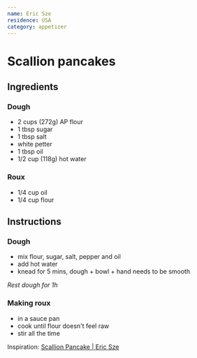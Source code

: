 ```yaml
---
name: Eric Sze
residence: USA
category: appetizer
---
```


# Scallion pancakes 

## Ingredients
### Dough
* 2 cups (272g) AP flour
* 1 tbsp sugar
* 1 tbsp salt
* white petter
* 1 tbsp oil
* 1/2 cup (118g) hot water

### Roux
* 1/4 cup oil
* 1/4 cup flour

## Instructions
### Dough
* mix flour, sugar, salt, pepper and oil
* add hot water
* knead for 5 mins, dough + bowl + hand needs to be smooth

*Rest dough for 1h*

### Making roux
* in a sauce pan
* cook until flour doesn't feel raw
* stir all the time

Inspiration: [Scallion Pancake | Eric Sze](https://www.instagram.com/s/aGlnaGxpZ2h0OjE3ODg2NzQwMjY5NTUxNTY0)